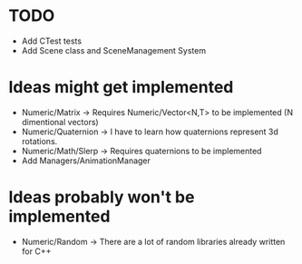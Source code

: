 # TODO
+ Add CTest tests
+ Add Scene class and SceneManagement System

# Ideas might get implemented
+ Numeric/Matrix -> Requires Numeric/Vector\<N,T\> to be implemented (N dimentional vectors)
+ Numeric/Quaternion -> I have to learn how quaternions represent 3d rotations.
+ Numeric/Math/Slerp -> Requires quaternions to be implemented
+ Add Managers/AnimationManager

# Ideas probably won't be implemented
+ Numeric/Random -> There are a lot of random libraries already written for C++ 

